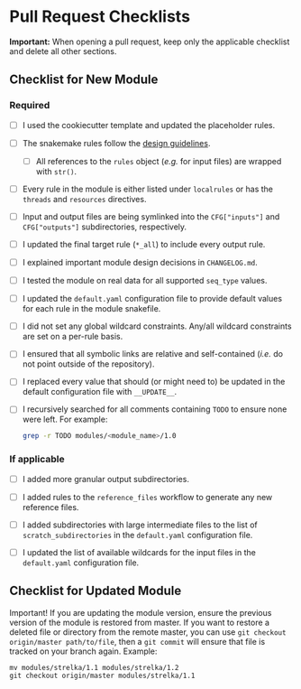 # Pull Request Checklists

**Important:** When opening a pull request, keep only the applicable checklist and delete all other sections.

## Checklist for New Module

### Required

- [ ] I used the cookiecutter template and updated the placeholder rules.

- [ ] The snakemake rules follow the [design guidelines](https://lcr-modules.readthedocs.io/en/latest/for_developers.html#module-rules). 

  - [ ] All references to the `rules` object (_e.g._ for input files) are wrapped with `str()`.

- [ ] Every rule in the module is either listed under `localrules` or has the `threads` and `resources` directives.

- [ ] Input and output files are being symlinked into the `CFG["inputs"]` and `CFG["outputs"]` subdirectories, respectively.

- [ ] I updated the final target rule (`*_all`) to include every output rule.

- [ ] I explained important module design decisions in `CHANGELOG.md`.

- [ ] I tested the module on real data for all supported `seq_type` values.

- [ ] I updated the `default.yaml` configuration file to provide default values for each rule in the module snakefile.

- [ ] I did not set any global wildcard constraints. Any/all wildcard constraints are set on a per-rule basis. 

- [ ] I ensured that all symbolic links are relative and self-contained (_i.e._ do not point outside of the repository).

- [ ] I replaced every value that should (or might need to) be updated in the default configuration file with `__UPDATE__`.

- [ ] I recursively searched for all comments containing `TODO` to ensure none were left. For example:

  ```bash
  grep -r TODO modules/<module_name>/1.0
  ```

### If applicable

- [ ] I added more granular output subdirectories.

- [ ] I added rules to the `reference_files` workflow to generate any new reference files.

- [ ] I added subdirectories with large intermediate files to the list of `scratch_subdirectories` in the `default.yaml` configuration file.

- [ ] I updated the list of available wildcards for the input files in the `default.yaml` configuration file.

## Checklist for Updated Module

Important! If you are updating the module version, ensure the previous version of the module is restored from master.
If you want to restore a deleted file or directory from the remote master, you can use `git checkout origin/master path/to/file`,
then a `git commit` will ensure that file is tracked on your branch again.
Example:
```
mv modules/strelka/1.1 modules/strelka/1.2
git checkout origin/master modules/strelka/1.1
```
